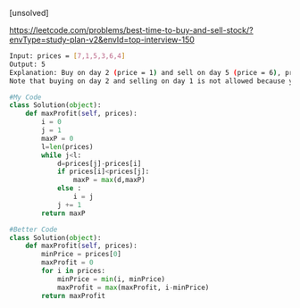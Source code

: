 [unsolved]

https://leetcode.com/problems/best-time-to-buy-and-sell-stock/?envType=study-plan-v2&envId=top-interview-150
```sh
Input: prices = [7,1,5,3,6,4]
Output: 5
Explanation: Buy on day 2 (price = 1) and sell on day 5 (price = 6), profit = 6-1 = 5.
Note that buying on day 2 and selling on day 1 is not allowed because you must buy before you sell.
```
```python
#My Code
class Solution(object):
    def maxProfit(self, prices):
        i = 0
        j = 1
        maxP = 0
        l=len(prices)
        while j<l:
            d=prices[j]-prices[i]
            if prices[i]<prices[j]:
                maxP = max(d,maxP)
            else :
                i = j
            j += 1
        return maxP
```
```python
#Better Code
class Solution(object):
    def maxProfit(self, prices):
        minPrice = prices[0]
        maxProfit = 0
        for i in prices:
            minPrice = min(i, minPrice)
            maxProfit = max(maxProfit, i-minPrice)
        return maxProfit
```

